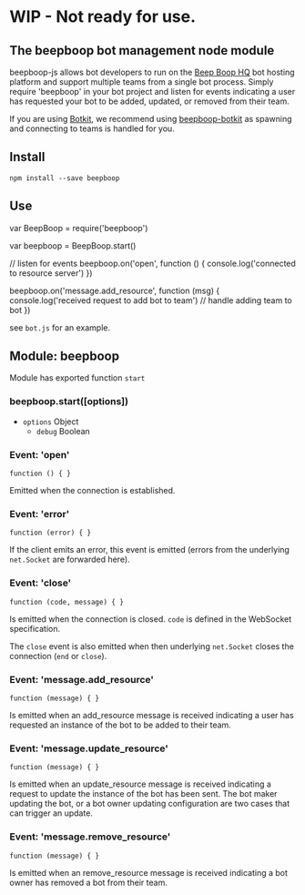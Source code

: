 # WIP - Not ready for use.

## The beepboop bot management node module

beepboop-js allows bot developers to run on the [Beep Boop HQ](http://beepboophq.com) bot hosting platform and support multiple teams from a single bot process. Simply require 'beepboop' in your bot project and listen for events indicating a user has requested your bot to be added, updated, or removed from their team.

If you are using [Botkit](http://github.com/howdyai/botkit), we recommend using [beepboop-botkit](http://github.com/BeepBoopHQ/beepboop-botkit) as spawning and connecting to teams is handled for you.

## Install
`npm install --save beepboop`

## Use
  var BeepBoop = require('beepboop')

  var beepboop = BeepBoop.start()

  // listen for events
  beepboop.on('open', function () {
    console.log('connected to resource server')
  })

  beepboop.on('message.add_resource', function (msg) {
    console.log('received request to add bot to team')
    // handle adding team to bot
  })

see `bot.js` for an example.

## Module: beepboop

Module has exported function `start`

### beepboop.start([options])

* `options` Object
  * `debug` Boolean

### Event: 'open'

`function () { }`

Emitted when the connection is established.

### Event: 'error'

`function (error) { }`

If the client emits an error, this event is emitted (errors from the underlying `net.Socket` are forwarded here).

### Event: 'close'

`function (code, message) { }`

Is emitted when the connection is closed. `code` is defined in the WebSocket specification.

The `close` event is also emitted when then underlying `net.Socket` closes the connection (`end` or `close`).

### Event: 'message.add_resource'

`function (message) { }`

Is emitted when an add_resource message is received indicating a user has requested an instance of the bot to be added to their team.

### Event: 'message.update_resource'

`function (message) { }`

Is emitted when an update_resource message is received indicating a request to update the instance of the bot has been sent. The bot maker updating the bot, or a bot owner updating configuration are two cases that can trigger an update.


### Event: 'message.remove_resource'

`function (message) { }`

Is emitted when an remove_resource message is received indicating a bot owner has removed a bot from their team.
